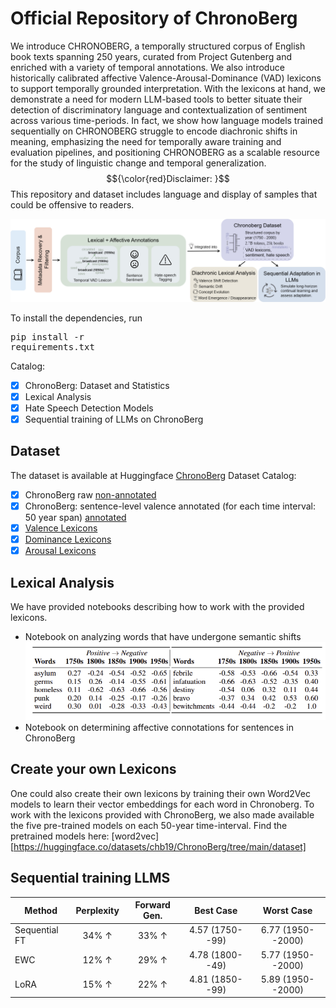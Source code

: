# Official Repository of ChronoBerg

We introduce CHRONOBERG, a temporally structured corpus of English book texts spanning 250 years, curated from Project Gutenberg and enriched with a variety of temporal annotations. We also introduce historically calibrated affective Valence-Arousal-Dominance (VAD)  lexicons to support temporally grounded interpretation. With the lexicons at hand, we demonstrate a need for modern LLM-based tools to better situate their detection of discriminatory language and contextualization of sentiment across various time-periods. In fact, we show how language models trained sequentially on CHRONOBERG struggle to encode diachronic shifts in meaning, emphasizing the need for temporally aware training and evaluation pipelines, and positioning CHRONOBERG as a scalable resource for the study of linguistic change and temporal generalization. $${\color{red}Disclaimer: }$$ This repository and dataset includes language and display of samples that could be offensive to readers. 

![ChronoBerg](https://github.com/paulsubarna/Chronoberg/blob/main/figures/chrono_flow.png)

To install the dependencies, run <pre/>pip install -r requirements.txt</pre> 

Catalog:
- [x] ChronoBerg: Dataset and Statistics
- [x] Lexical Analysis
- [x] Hate Speech Detection Models
- [x] Sequential training of LLMs on ChronoBerg

## Dataset
The dataset is available at Huggingface [ChronoBerg](https://huggingface.co/datasets/chb19/ChronoBerg/tree/main)
Dataset Catalog:
- [x] ChronoBerg raw [non-annotated](https://huggingface.co/datasets/chb19/ChronoBerg/tree/main/dataset)
- [x] ChronoBerg: sentence-level valence annotated (for each time interval: 50 year span) [annotated](https://huggingface.co/datasets/sdp56/ChronoBerg/tree/main/dataset)
- [x] [Valence Lexicons]([https://huggingface.co/datasets/sdp56/ChronoBerg/tree/main/lexicons](https://huggingface.co/datasets/sdp56/ChronoBerg/tree/main/Valence_lexicon)) 
- [x] [Dominance Lexicons]([https://huggingface.co/datasets/sdp56/ChronoBerg/tree/main/lexicons](https://huggingface.co/datasets/sdp56/ChronoBerg/tree/main/Dominance_lexicon))
- [x] [Arousal Lexicons]([https://huggingface.co/datasets/sdp56/ChronoBerg/tree/main/lexicons](https://huggingface.co/datasets/sdp56/ChronoBerg/tree/main/Arousal_lexicon))

## Lexical Analysis
We have provided notebooks describing how to work with the provided lexicons. 
- Notebook on analyzing words that have undergone semantic shifts
![Lexical](https://github.com/paulsubarna/Chronoberg/blob/main/figures/lexical_analysis.png)
- Notebook on determining affective connotations for sentences in ChronoBerg

## Create your own Lexicons
One could also create their own lexicons by training their own Word2Vec models to learn their vector embeddings for each word in Chronoberg. 
To work with the lexicons provided with ChronoBerg, we also made available the five pre-trained models on each 50-year time-interval. 
Find the pretrained models here: [word2vec][https://huggingface.co/datasets/chb19/ChronoBerg/tree/main/dataset]

## Sequential training LLMS

Method | Perplexity | Forward Gen. | Best Case | Worst Case 
--- | :---: | :---: | :---: |:---:
Sequential FT | 34\% $\uparrow$ | 33\% $\uparrow$ | 4.57 (1750--99) | 6.77 (1950--2000) 
EWC           | 12\% $\uparrow$ | 29\% $\uparrow$ | 4.78 (1800--49) | 5.77 (1950--2000) 
LoRA          | 15\% $\uparrow$ | 22\% $\uparrow$ | 4.81 (1850--99) | 5.89 (1950--2000) 
